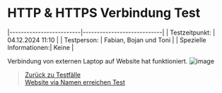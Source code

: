 # HTTP & HTTPS Verbindung Test  
|-------------------------|----------------------------|
| Testzeitpunkt:          | 04.12.2024 11:10          |
| Testperson:             | Fabian, Bojan und Toni    |
| Spezielle Informationen:| Keine                     |

Verbindung von externen Laptop auf Website hat funktioniert.
![image](https://github.com/user-attachments/assets/9860b031-f38a-4caf-8e18-3c0c6e50ee7d)







> [Zurück zu Testfälle](Testfaelle.md)  
> [Website via Namen erreichen Test](Testfall2.md)
